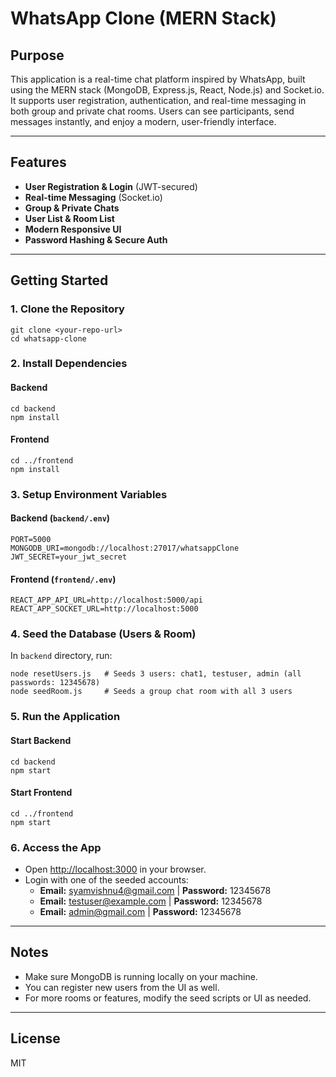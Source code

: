 # WhatsApp Clone (MERN Stack)

## Purpose
This application is a real-time chat platform inspired by WhatsApp, built using the MERN stack (MongoDB, Express.js, React, Node.js) and Socket.io. It supports user registration, authentication, and real-time messaging in both group and private chat rooms. Users can see participants, send messages instantly, and enjoy a modern, user-friendly interface.

---

## Features
- **User Registration & Login** (JWT-secured)
- **Real-time Messaging** (Socket.io)
- **Group & Private Chats**
- **User List & Room List**
- **Modern Responsive UI**
- **Password Hashing & Secure Auth**

---

## Getting Started

### 1. Clone the Repository
```
git clone <your-repo-url>
cd whatsapp-clone
```

### 2. Install Dependencies
#### Backend
```
cd backend
npm install
```
#### Frontend
```
cd ../frontend
npm install
```

### 3. Setup Environment Variables
#### Backend (`backend/.env`)
```
PORT=5000
MONGODB_URI=mongodb://localhost:27017/whatsappClone
JWT_SECRET=your_jwt_secret
```
#### Frontend (`frontend/.env`)
```
REACT_APP_API_URL=http://localhost:5000/api
REACT_APP_SOCKET_URL=http://localhost:5000
```

### 4. Seed the Database (Users & Room)
In `backend` directory, run:
```
node resetUsers.js   # Seeds 3 users: chat1, testuser, admin (all passwords: 12345678)
node seedRoom.js     # Seeds a group chat room with all 3 users
```

### 5. Run the Application
#### Start Backend
```
cd backend
npm start
```
#### Start Frontend
```
cd ../frontend
npm start
```

### 6. Access the App
- Open [http://localhost:3000](http://localhost:3000) in your browser.
- Login with one of the seeded accounts:
  - **Email:** syamvishnu4@gmail.com | **Password:** 12345678
  - **Email:** testuser@example.com  | **Password:** 12345678
  - **Email:** admin@gmail.com       | **Password:** 12345678

---

## Notes
- Make sure MongoDB is running locally on your machine.
- You can register new users from the UI as well.
- For more rooms or features, modify the seed scripts or UI as needed.

---

## License
MIT
